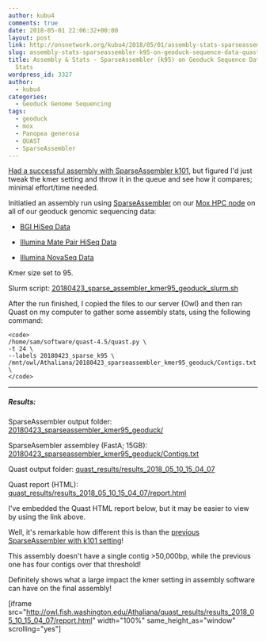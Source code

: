 ```yaml
---
author: kubu4
comments: true
date: 2018-05-01 22:06:32+00:00
layout: post
link: http://onsnetwork.org/kubu4/2018/05/01/assembly-stats-sparseassembler-k95-on-geoduck-sequence-data-quast-for-stats/
slug: assembly-stats-sparseassembler-k95-on-geoduck-sequence-data-quast-for-stats
title: Assembly & Stats - SparseAssembler (k95) on Geoduck Sequence Data > Quast for
  Stats
wordpress_id: 3327
author:
  - kubu4
categories:
  - Geoduck Genome Sequencing
tags:
  - geoduck
  - mox
  - Panopea generosa
  - QUAST
  - SparseAssembler
---
```


[Had a successful assembly with SparseAssembler k101](http://onsnetwork.org/kubu4/2018/04/05/genome-assembly-sparseassembler-geoduck-genomic-data-kmer101/), but figured I'd just tweak the kmer setting and throw it in the queue and see how it compares; minimal effort/time needed.

Initiatied an assembly run using  [SparseAssembler](https://github.com/yechengxi/SparseAssembler) on our [Mox HPC node](https://github.com/RobertsLab/hyak_mox/wiki) on all of our geoduck genomic sequencing data:





  * [BGI HiSeq Data](http://onsnetwork.org/kubu4/2018/03/27/fastqcmultiqc-bgi-geoduck-genome-sequencing-data/)



  * [Illumina Mate Pair HiSeq Data](http://onsnetwork.org/kubu4/2018/04/01/trimgalorefastqcmultiqc-illumina-hiseq-genome-sequencing-data-continued/)



  * [Illumina NovaSeq Data](http://onsnetwork.org/kubu4/2018/01/25/adapter-trimming-and-fastqc-illumina-geoduck-novaseq-data/)






Kmer size set to 95.

Slurm script: [20180423_sparse_assembler_kmer95_geoduck_slurm.sh](http://owl.fish.washington.edu/Athaliana/20180423_sparseassembler_kmer95_geoduck/20180423_sparse_assembler_kmer95_geoduck_slurm.sh)

After the run finished, I copied the files to our server (Owl) and then ran Quast on my computer to gather some assembly stats, using the following command:


    
    <code>
    /home/sam/software/quast-4.5/quast.py \
    -t 24 \
    --labels 20180423_sparse_k95 \
    /mnt/owl/Athaliana/20180423_sparseassembler_kmer95_geoduck/Contigs.txt \
    </code>





* * *





##### Results:



SparseAssembler output folder: [20180423_sparseassembler_kmer95_geoduck/](http://owl.fish.washington.edu/Athaliana/20180423_sparseassembler_kmer95_geoduck/)

SparseAsembler assembley (FastA; 15GB): [20180423_sparseassembler_kmer95_geoduck/Contigs.txt](http://owl.fish.washington.edu/Athaliana/20180423_sparseassembler_kmer95_geoduck/Contigs.txt)

Quast output folder: [quast_results/results_2018_05_10_15_04_07](http://owl.fish.washington.edu/Athaliana/quast_results/results_2018_05_10_15_04_07/)

Quast report (HTML): [quast_results/results_2018_05_10_15_04_07/report.html](http://owl.fish.washington.edu/Athaliana/quast_results/results_2018_05_10_15_04_07/report.html)

I've embedded the Quast HTML report below, but it may be easier to view by using the link above.

Well, it's remarkable how different this is than the [previous SparseAssembler with k101 setting](http://onsnetwork.org/kubu4/2018/04/05/genome-assembly-sparseassembler-geoduck-genomic-data-kmer101/)!

This assembly doesn't have a single contig >50,000bp, while the previous one has four contigs over that threshold!

Definitely shows what a large impact the kmer setting in assembly software can have on the final assembly!

[iframe src="http://owl.fish.washington.edu/Athaliana/quast_results/results_2018_05_10_15_04_07/report.html" width="100%" same_height_as="window" scrolling="yes"]
